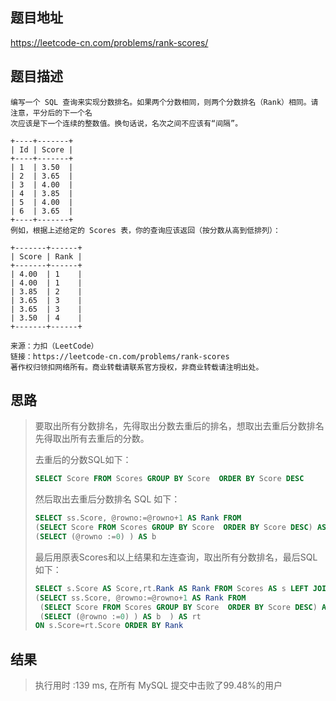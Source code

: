 
## 题目地址
https://leetcode-cn.com/problems/rank-scores/

## 题目描述
```
编写一个 SQL 查询来实现分数排名。如果两个分数相同，则两个分数排名（Rank）相同。请注意，平分后的下一个名
次应该是下一个连续的整数值。换句话说，名次之间不应该有“间隔”。

+----+-------+
| Id | Score |
+----+-------+
| 1  | 3.50  |
| 2  | 3.65  |
| 3  | 4.00  |
| 4  | 3.85  |
| 5  | 4.00  |
| 6  | 3.65  |
+----+-------+
例如，根据上述给定的 Scores 表，你的查询应该返回（按分数从高到低排列）：

+-------+------+
| Score | Rank |
+-------+------+
| 4.00  | 1    |
| 4.00  | 1    |
| 3.85  | 2    |
| 3.65  | 3    |
| 3.65  | 3    |
| 3.50  | 4    |
+-------+------+

来源：力扣（LeetCode）
链接：https://leetcode-cn.com/problems/rank-scores
著作权归领扣网络所有。商业转载请联系官方授权，非商业转载请注明出处。
```

## 思路

> 要取出所有分数排名，先得取出分数去重后的排名，想取出去重后分数排名先得取出所有去重后的分数。
>
> 去重后的分数SQL如下：
>
> ```sql
> SELECT Score FROM Scores GROUP BY Score  ORDER BY Score DESC
> ```
>
> 然后取出去重后分数排名 SQL 如下：
>
> ```sql
> SELECT ss.Score, @rowno:=@rowno+1 AS Rank FROM  
> (SELECT Score FROM Scores GROUP BY Score  ORDER BY Score DESC) AS ss,
> (SELECT (@rowno :=0) ) AS b  
> ```
>
> 最后用原表Scores和以上结果和左连查询，取出所有分数排名，最后SQL如下：
>
> ```sql
> SELECT s.Score AS Score,rt.Rank AS Rank FROM Scores AS s LEFT JOIN 
> (SELECT ss.Score, @rowno:=@rowno+1 AS Rank FROM  
>  (SELECT Score FROM Scores GROUP BY Score  ORDER BY Score DESC) AS ss,
>  (SELECT (@rowno :=0) ) AS b  ) AS rt
> ON s.Score=rt.Score ORDER BY Rank
> ```
>
> 

## 结果

> 执行用时 :139 ms, 在所有 MySQL 提交中击败了99.48%的用户